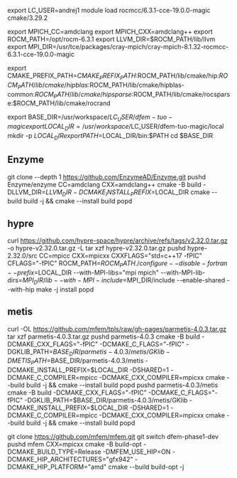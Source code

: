 export LC_USER=andrej1
module load rocmcc/6.3.1-cce-19.0.0-magic cmake/3.29.2

export MPICH_CC=amdclang
export MPICH_CXX=amdclang++
export ROCM_PATH=/opt/rocm-6.3.1
export LLVM_DIR=$ROCM_PATH/lib/llvm
export MPI_DIR=/usr/tce/packages/cray-mpich/cray-mpich-8.1.32-rocmcc-6.3.1-cce-19.0.0-magic

export CMAKE_PREFIX_PATH=$CMAKE_PREFIX_PATH:$ROCM_PATH/lib/cmake/hip:$ROCM_PATH/lib/cmake/hipblas:$ROCM_PATH/lib/cmake/hipblas-common:$ROCM_PATH/lib/cmake/hipsparse:$ROCM_PATH/lib/cmake/rocsparse:$ROCM_PATH/lib/cmake/rocrand

export BASE_DIR=/usr/workspace/$LC_USER/dfem-tuo-magic
export LOCAL_DIR=/usr/workspace/$LC_USER/dfem-tuo-magic/local
mkdir -p $LOCAL_DIR
export PATH=$LOCAL_DIR/bin:$PATH
cd $BASE_DIR

## Enzyme
git clone --depth 1 https://github.com/EnzymeAD/Enzyme.git
pushd Enzyme/enzyme
CC=amdclang CXX=amdclang++ cmake -B build -DLLVM_DIR=$LLVM_DIR -DCMAKE_INSTALL_PREFIX=$LOCAL_DIR
cmake --build build -j && cmake --install build
popd

## hypre
curl https://github.com/hypre-space/hypre/archive/refs/tags/v2.32.0.tar.gz -o hypre-v2.32.0.tar.gz -L
tar xzf hypre-v2.32.0.tar.gz
pushd hypre-2.32.0/src
CC=mpicc CXX=mpicxx CXXFLAGS="std=c++17 -fPIC" CFLAGS="-fPIC" ROCM_PATH=$ROCM_PATH ./configure --disable-fortran --prefix=$LOCAL_DIR --with-MPI-libs="mpi mpich" --with-MPI-lib-dirs=$MPI_DIR/lib --with-MPI-include=$MPI_DIR/include --enable-shared --with-hip
make -j install
popd

## metis
curl -OL https://github.com/mfem/tpls/raw/gh-pages/parmetis-4.0.3.tar.gz
tar xzf parmetis-4.0.3.tar.gz
pushd parmetis-4.0.3
cmake -B build -DCMAKE_CXX_FLAGS="-fPIC" -DCMAKE_C_FLAGS="-fPIC" -DGKLIB_PATH=$BASE_DIR/parmetis-4.0.3/metis/GKlib -DMETIS_PATH=$BASE_DIR/parmetis-4.0.3/metis -DCMAKE_INSTALL_PREFIX=$LOCAL_DIR -DSHARED=1 -DCMAKE_C_COMPILER=mpicc -DCMAKE_CXX_COMPILER=mpicxx
cmake --build build -j && cmake --install build
popd
pushd parmetis-4.0.3/metis
cmake -B build -DCMAKE_CXX_FLAGS="-fPIC" -DCMAKE_C_FLAGS="-fPIC" -DGKLIB_PATH=$BASE_DIR/parmetis-4.0.3/metis/GKlib -DCMAKE_INSTALL_PREFIX=$LOCAL_DIR -DSHARED=1 -DCMAKE_C_COMPILER=mpicc -DCMAKE_CXX_COMPILER=mpicxx
cmake --build build -j && cmake --install build
popd

git clone https://github.com/mfem/mfem.git
git switch dfem-phase1-dev
pushd mfem
CXX=mpicxx cmake -B build-opt -DCMAKE_BUILD_TYPE=Release -DMFEM_USE_HIP=ON -DCMAKE_HIP_ARCHITECTURES="gfx942" -DCMAKE_HIP_PLATFORM="amd"
cmake --build build-opt -j
